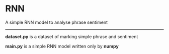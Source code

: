 # RNN
 A simple RNN model to analyse phrase sentiment

<hr>

**dataset.py** is a dataset of marking simple phrase and sentiment

**main.py** is a  simple RNN model written only by **numpy**

